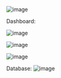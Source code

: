 ![image](https://github.com/user-attachments/assets/0ba510b3-3d97-4e1d-ad2e-a6b7c3081dbf)

Dashboard:

![image](https://github.com/user-attachments/assets/c8880bf1-6b17-417d-9e7f-da68640ced2c)

![image](https://github.com/user-attachments/assets/fa633a22-e184-44fb-8a54-e0fe551e3c85)

![image](https://github.com/user-attachments/assets/891b29b6-0aff-4759-85fb-9e57a97f05d3)

Database:
![image](https://github.com/user-attachments/assets/c3a3b6be-22ad-4a53-b88a-8ac55026142a)
